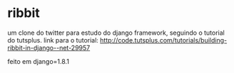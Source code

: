 # ribbit
um clone do twitter para estudo do django framework, seguindo o tutorial do tutsplus.
link para o tutorial: http://code.tutsplus.com/tutorials/building-ribbit-in-django--net-29957

feito em django=1.8.1
